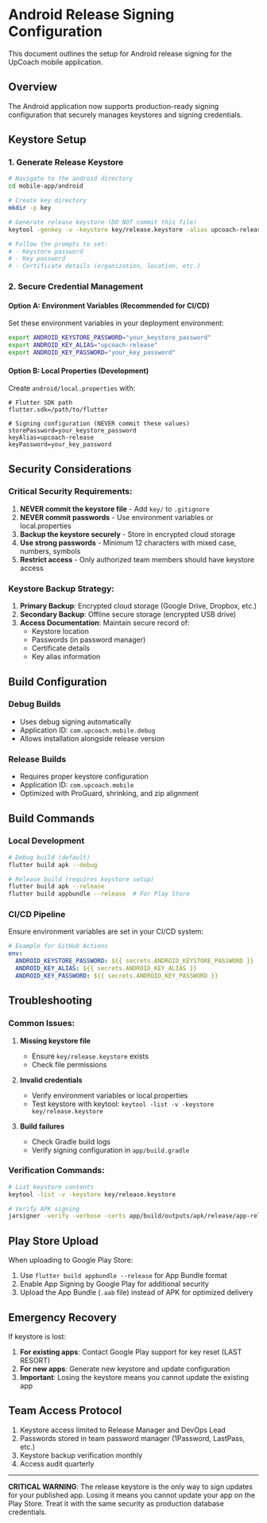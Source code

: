 # Android Release Signing Configuration

This document outlines the setup for Android release signing for the UpCoach mobile application.

## Overview

The Android application now supports production-ready signing configuration that securely manages keystores and signing credentials.

## Keystore Setup

### 1. Generate Release Keystore

```bash
# Navigate to the android directory
cd mobile-app/android

# Create key directory
mkdir -p key

# Generate release keystore (DO NOT commit this file)
keytool -genkey -v -keystore key/release.keystore -alias upcoach-release -keyalg RSA -keysize 2048 -validity 10000

# Follow the prompts to set:
# - Keystore password
# - Key password
# - Certificate details (organization, location, etc.)
```

### 2. Secure Credential Management

#### Option A: Environment Variables (Recommended for CI/CD)

Set these environment variables in your deployment environment:

```bash
export ANDROID_KEYSTORE_PASSWORD="your_keystore_password"
export ANDROID_KEY_ALIAS="upcoach-release"
export ANDROID_KEY_PASSWORD="your_key_password"
```

#### Option B: Local Properties (Development)

Create `android/local.properties` with:

```properties
# Flutter SDK path
flutter.sdk=/path/to/flutter

# Signing configuration (NEVER commit these values)
storePassword=your_keystore_password
keyAlias=upcoach-release
keyPassword=your_key_password
```

## Security Considerations

### Critical Security Requirements:

1. **NEVER commit the keystore file** - Add `key/` to `.gitignore`
2. **NEVER commit passwords** - Use environment variables or local.properties
3. **Backup the keystore securely** - Store in encrypted cloud storage
4. **Use strong passwords** - Minimum 12 characters with mixed case, numbers, symbols
5. **Restrict access** - Only authorized team members should have keystore access

### Keystore Backup Strategy:

1. **Primary Backup**: Encrypted cloud storage (Google Drive, Dropbox, etc.)
2. **Secondary Backup**: Offline secure storage (encrypted USB drive)
3. **Access Documentation**: Maintain secure record of:
   - Keystore location
   - Passwords (in password manager)
   - Certificate details
   - Key alias information

## Build Configuration

### Debug Builds
- Uses debug signing automatically
- Application ID: `com.upcoach.mobile.debug`
- Allows installation alongside release version

### Release Builds
- Requires proper keystore configuration
- Application ID: `com.upcoach.mobile`
- Optimized with ProGuard, shrinking, and zip alignment

## Build Commands

### Local Development
```bash
# Debug build (default)
flutter build apk --debug

# Release build (requires keystore setup)
flutter build apk --release
flutter build appbundle --release  # For Play Store
```

### CI/CD Pipeline
Ensure environment variables are set in your CI/CD system:

```yaml
# Example for GitHub Actions
env:
  ANDROID_KEYSTORE_PASSWORD: ${{ secrets.ANDROID_KEYSTORE_PASSWORD }}
  ANDROID_KEY_ALIAS: ${{ secrets.ANDROID_KEY_ALIAS }}
  ANDROID_KEY_PASSWORD: ${{ secrets.ANDROID_KEY_PASSWORD }}
```

## Troubleshooting

### Common Issues:

1. **Missing keystore file**
   - Ensure `key/release.keystore` exists
   - Check file permissions

2. **Invalid credentials**
   - Verify environment variables or local.properties
   - Test keystore with keytool: `keytool -list -v -keystore key/release.keystore`

3. **Build failures**
   - Check Gradle build logs
   - Verify signing configuration in `app/build.gradle`

### Verification Commands:

```bash
# List keystore contents
keytool -list -v -keystore key/release.keystore

# Verify APK signing
jarsigner -verify -verbose -certs app/build/outputs/apk/release/app-release.apk
```

## Play Store Upload

When uploading to Google Play Store:

1. Use `flutter build appbundle --release` for App Bundle format
2. Enable App Signing by Google Play for additional security
3. Upload the App Bundle (`.aab` file) instead of APK for optimized delivery

## Emergency Recovery

If keystore is lost:

1. **For existing apps**: Contact Google Play support for key reset (LAST RESORT)
2. **For new apps**: Generate new keystore and update configuration
3. **Important**: Losing the keystore means you cannot update the existing app

## Team Access Protocol

1. Keystore access limited to Release Manager and DevOps Lead
2. Passwords stored in team password manager (1Password, LastPass, etc.)
3. Keystore backup verification monthly
4. Access audit quarterly

---

**CRITICAL WARNING**: The release keystore is the only way to sign updates for your published app. Losing it means you cannot update your app on the Play Store. Treat it with the same security as production database credentials.